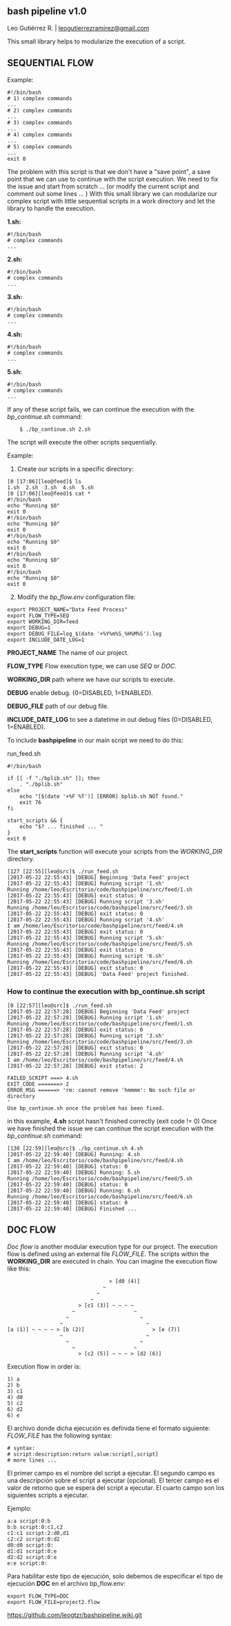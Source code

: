 bash pipeline v1.0
------------------
Leo Gutiérrez R. | leogutierrezramirez@gmail.com

This small library helps to modularize the execution of a script.

## SEQUENTIAL FLOW

Example:

```
#!/bin/bash
# 1) complex commands
...
# 2) complex commands
...
# 3) complex commands
...
# 4) complex commands
...
# 5) complex commands
...
exit 0
```

The problem with this script is that we don't have a "save point", a save point that we can use to continue with the script execution.
We need to fix the issue and start from scratch ... (or modify the current script and comment out some lines ... )
With this small library we can modularize our complex script with little sequential scripts in a work directory and let the library to handle the execution.


**1.sh:**
```
#!/bin/bash
# complex commands
...
```

**2.sh:**
```
#!/bin/bash
# complex commands
...
```

**3.sh:**
```
#!/bin/bash
# complex commands
...
```

**4.sh:**
```
#!/bin/bash
# complex commands
...
```

**5.sh:**
```
#!/bin/bash
# complex commands
...
```

If any of these script fails, we can continue the execution with the *bp_continue.sh* command:
```
	$ ./bp_continue.sh 2.sh
```	

The script will execute the other scripts sequentially.

Example:
1. Create our scripts in a specific directory:
```
[0 [17:06][leo@feed]$ ls
1.sh  2.sh  3.sh  4.sh  5.sh
[0 [17:06][leo@feed]$ cat *
#!/bin/bash
echo "Running $0"
exit 0
#!/bin/bash
echo "Running $0"
exit 0
#!/bin/bash
echo "Running $0"
exit 0
#!/bin/bash
echo "Running $0"
exit 0
#!/bin/bash
echo "Running $0"
exit 0
```
2. Modify the *bp_flow.env* configuration file:
```
export PROJECT_NAME="Data Feed Process"
export FLOW_TYPE=SEQ
export WORKING_DIR=feed
export DEBUG=1
export DEBUG_FILE=log_$(date '+%Y%m%S_%H%M%S').log
export INCLUDE_DATE_LOG=1
```

**PROJECT_NAME** The name of our project.

**FLOW_TYPE** Flow execution type, we can use _SEQ_ or _DOC_.

**WORKING_DIR** path where we have our scripts to execute.

**DEBUG** enable debug. (0=DISABLED, 1=ENABLED).

**DEBUG_FILE** path of our debug file.

**INCLUDE_DATE_LOG** to see a datetime in out debug files (0=DISABLED, 1=ENABLED).

To include **bashpipeline** in our main script we need to do this:

run_feed.sh
```
#!/bin/bash

if [[ -f "./bplib.sh" ]]; then
    . "./bplib.sh"
else
    echo "[$(date '+%F %T')] [ERROR] bplib.sh NOT found."
    exit 76
fi

start_scripts && {
    echo "$? ... finished ... "
}
exit 0

```

The **start_scripts** function will execute your scripts from the *WORKING_DIR* directory.


```
[127 [22:55][leo@src]$ ./run_feed.sh 
[2017-05-22 22:55:43] [DEBUG] Beginning 'Data Feed' project
[2017-05-22 22:55:43] [DEBUG] Running script '1.sh'
Running /home/leo/Escritorio/code/bashpipeline/src/feed/1.sh
[2017-05-22 22:55:43] [DEBUG] exit status: 0
[2017-05-22 22:55:43] [DEBUG] Running script '3.sh'
Running /home/leo/Escritorio/code/bashpipeline/src/feed/3.sh
[2017-05-22 22:55:43] [DEBUG] exit status: 0
[2017-05-22 22:55:43] [DEBUG] Running script '4.sh'
I am /home/leo/Escritorio/code/bashpipeline/src/feed/4.sh
[2017-05-22 22:55:43] [DEBUG] exit status: 0
[2017-05-22 22:55:43] [DEBUG] Running script '5.sh'
Running /home/leo/Escritorio/code/bashpipeline/src/feed/5.sh
[2017-05-22 22:55:43] [DEBUG] exit status: 0
[2017-05-22 22:55:43] [DEBUG] Running script '6.sh'
Running /home/leo/Escritorio/code/bashpipeline/src/feed/6.sh
[2017-05-22 22:55:43] [DEBUG] exit status: 0
[2017-05-22 22:55:43] [DEBUG] 'Data Feed' project finished.
```
### How to continue the execution with bp_continue.sh script
```
[0 [22:57][leo@src]$ ./run_feed.sh 
[2017-05-22 22:57:28] [DEBUG] Beginning 'Data Feed' project
[2017-05-22 22:57:28] [DEBUG] Running script '1.sh'
Running /home/leo/Escritorio/code/bashpipeline/src/feed/1.sh
[2017-05-22 22:57:28] [DEBUG] exit status: 0
[2017-05-22 22:57:28] [DEBUG] Running script '3.sh'
Running /home/leo/Escritorio/code/bashpipeline/src/feed/3.sh
[2017-05-22 22:57:28] [DEBUG] exit status: 0
[2017-05-22 22:57:28] [DEBUG] Running script '4.sh'
I am /home/leo/Escritorio/code/bashpipeline/src/feed/4.sh
[2017-05-22 22:57:28] [DEBUG] exit status: 2

FAILED_SCRIPT ===> 4.sh
EXIT_CODE =======> 2
ERROR_MSG ======> 'rm: cannot remove 'hmmmm': No such file or directory
'
Use bp_continue.sh once the problem has been fixed.

```
in this example, **4.sh** script hasn't finished correctly (exit code != 0)
Once we have finished the issue we can continue the script execution with the *bp_continue.sh* command:
```
[130 [22:59][leo@src]$ ./bp_continue.sh 4.sh
[2017-05-22 22:59:40] [DEBUG] Running: 4.sh
I am /home/leo/Escritorio/code/bashpipeline/src/feed/4.sh
[2017-05-22 22:59:40] [DEBUG] status: 0
[2017-05-22 22:59:40] [DEBUG] Running: 5.sh
Running /home/leo/Escritorio/code/bashpipeline/src/feed/5.sh
[2017-05-22 22:59:40] [DEBUG] status: 0
[2017-05-22 22:59:40] [DEBUG] Running: 6.sh
Running /home/leo/Escritorio/code/bashpipeline/src/feed/6.sh
[2017-05-22 22:59:40] [DEBUG] status: 0
[2017-05-22 22:59:40] [DEBUG] Finished ... 
```

## DOC FLOW
*Doc flow* is another modular execution type for our project. The execution flow is defined using an external file *FLOW_FILE*.
The scripts within the **WORKING_DIR** are executed in chain. You can imagine the execution flow like this:

```
                                 > [d0 (4)]
                               ~
                             ~
                           ~
                       > [c1 (3)] ~ ~ ~ ~
                     ~                   ~
                   ~                       ~
                 ~                           ~
[a (1)] ~ ~ ~ ~ > [b (2)]                      > [e (7)]
                 ~                           ~
                   ~                       ~
                     ~                   ~
                       > [c2 (5)] ~ ~ ~ > [d2 (6)]
```

Execution flow in order is:

```
1) a
2) b
3) c1
4) d0
5) c2
6) d2
6) e
```

El archivo donde dicha ejecución es definida tiene el formato siguiente:
*FLOW_FILE* has the following syntax:

```
# syntax:
# script:description:return value:script[,script]
# more lines ...
```

El primer campo es el nombre del script a ejecutar.
El segundo campo es una descripción sobre el script a ejecutar (opcional).
El tercer campo es el valor de retorno que se espera del script a ejecutar. 
El cuarto campo son los siguientes scripts a ejecutar.

Ejemplo:
```
a:a script:0:b
b:b script:0:c1,c2
c1:c1 script:2:d0,d1
c2:c2 script:0:d2
d0:d0 script:0:
d1:d1 script:0:e
d2:d2 script:0:e
e:e script:0:
```

Para habilitar este tipo de ejecución, solo debemos de especificar el tipo de ejecución **DOC** en el archivo 
bp_flow.env:

```
export FLOW_TYPE=DOC
export FLOW_FILE=project2.flow
```

https://github.com/leogtzr/bashpipeline.wiki.git
